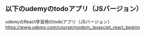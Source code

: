 ## 以下のudemyのtodoアプリ（JSバージョン）

udemyのReact学習用のtodoアプリ（JSバージョン） https://www.udemy.com/course/modern_javascipt_react_beginn
